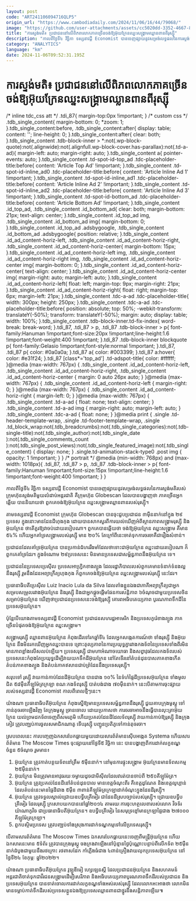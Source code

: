 ```yaml
---
layout: post
code: "ART241106094716QLP5"
origin_url: "https://www.cambodiadaily.com/2024/11/06/16/44/79068/"
image: "https://github.com/user-attachments/assets/cc5020dd-3352-4667-8c63-a0eef811684b"
title: "ការ​ស្ទង់មតិ៖ ប្រជាជន​នៅ​លើ​ពិភពលោក​ភាគច្រើន​ចង់​ឱ្យ​អ៊ុយក្រែន​ឈ្នះ​សង្គ្រាម​ឈ្លានពាន​ពី​រុស្ស៊ី"
description: "កាលពី​ថ្ងៃទី​៤ វិច្ឆិកា ទស្សនាវដ្ដី Economist បាន​ចេញ​ផ្សាយ​នូវ​សម្រង់​លទ្ធផល​នៃ​ការ​ស្ទង់មតិ​របស់​ក្រុមហ៊ុន​ស្ទង់មតិ​មួយ​លំដាប់​អន្តរជាតិ គឺ​ក្រុមហ៊ុន Globescan ដែល​បាន​បង្ហាញ​ថា ភាគច្រើន​អ្នក​ឆ្លើយ បាន​និយាយ​ថា ពួកគេ​ចង់​ឱ្យ​អ៊ុយក្រែន ឈ្នះ​សង្គ្រាម​ឈ្លានពាន​របស់​រុស្ស៊ី។"
category: "ANALYTICS"
language: "km"
date: 2024-11-06T09:52:31.195Z
---
```


# ការ​ស្ទង់មតិ៖ ប្រជាជន​នៅ​លើ​ពិភពលោក​ភាគច្រើន​ចង់​ឱ្យ​អ៊ុយក្រែន​ឈ្នះ​សង្គ្រាម​ឈ្លានពាន​ពី​រុស្ស៊ី

/\* inline tdc\_css att \*/ .tdi\_87{ margin-top:0px !important; } /\* custom css \*/ .tdb\_single\_content{ margin-bottom: 0; \*zoom: 1; }.tdb\_single\_content:before, .tdb\_single\_content:after{ display: table; content: ''; line-height: 0; }.tdb\_single\_content:after{ clear: both; }.tdb\_single\_content .tdb-block-inner > \*:not(.wp-block-quote):not(.alignwide):not(.alignfull.wp-block-cover.has-parallax):not(.td-a-ad){ margin-left: auto; margin-right: auto; }.tdb\_single\_content a{ pointer-events: auto; }.tdb\_single\_content .td-spot-id-top\_ad .tdc-placeholder-title:before{ content: 'Article Top Ad' !important; }.tdb\_single\_content .td-spot-id-inline\_ad0 .tdc-placeholder-title:before{ content: 'Article Inline Ad 1' !important; }.tdb\_single\_content .td-spot-id-inline\_ad1 .tdc-placeholder-title:before{ content: 'Article Inline Ad 2' !important; }.tdb\_single\_content .td-spot-id-inline\_ad2 .tdc-placeholder-title:before{ content: 'Article Inline Ad 3' !important; }.tdb\_single\_content .td-spot-id-bottom\_ad .tdc-placeholder-title:before{ content: 'Article Bottom Ad' !important; }.tdb\_single\_content .id\_top\_ad, .tdb\_single\_content .id\_bottom\_ad{ clear: both; margin-bottom: 21px; text-align: center; }.tdb\_single\_content .id\_top\_ad img, .tdb\_single\_content .id\_bottom\_ad img{ margin-bottom: 0; }.tdb\_single\_content .id\_top\_ad .adsbygoogle, .tdb\_single\_content .id\_bottom\_ad .adsbygoogle{ position: relative; }.tdb\_single\_content .id\_ad\_content-horiz-left, .tdb\_single\_content .id\_ad\_content-horiz-right, .tdb\_single\_content .id\_ad\_content-horiz-center{ margin-bottom: 15px; }.tdb\_single\_content .id\_ad\_content-horiz-left img, .tdb\_single\_content .id\_ad\_content-horiz-right img, .tdb\_single\_content .id\_ad\_content-horiz-center img{ margin-bottom: 0; }.tdb\_single\_content .id\_ad\_content-horiz-center{ text-align: center; }.tdb\_single\_content .id\_ad\_content-horiz-center img{ margin-right: auto; margin-left: auto; }.tdb\_single\_content .id\_ad\_content-horiz-left{ float: left; margin-top: 9px; margin-right: 21px; }.tdb\_single\_content .id\_ad\_content-horiz-right{ float: right; margin-top: 6px; margin-left: 21px; }.tdb\_single\_content .tdc-a-ad .tdc-placeholder-title{ width: 300px; height: 250px; }.tdb\_single\_content .tdc-a-ad .tdc-placeholder-title:before{ position: absolute; top: 50%; -webkit-transform: translateY(-50%); transform: translateY(-50%); margin: auto; display: table; width: 100%; }.tdb\_single\_content .tdb-block-inner.td-fix-index{ word-break: break-word; }.tdi\_87, .tdi\_87 > p, .tdi\_87 .tdb-block-inner > p{ font-family:Hanuman !important;font-size:20px !important;line-height:1.6 !important;font-weight:400 !important; }.tdi\_87 .tdb-block-inner blockquote p{ font-family:Gelasio !important;font-style:normal !important; }.tdi\_87, .tdi\_87 p{ color: #0a0a0a; }.tdi\_87 a{ color: #003399; }.tdi\_87 a:hover{ color: #e31f24; }.tdi\_87 \[class\*='top\_ad'\] .td-adspot-title{ color: #ffffff; }@media (max-width: 767px) { .tdb\_single\_content .id\_ad\_content-horiz-left, .tdb\_single\_content .id\_ad\_content-horiz-right, .tdb\_single\_content .id\_ad\_content-horiz-center { margin: 0 auto 26px auto; } }@media (max-width: 767px) { .tdb\_single\_content .id\_ad\_content-horiz-left { margin-right: 0; } }@media (max-width: 767px) { .tdb\_single\_content .id\_ad\_content-horiz-right { margin-left: 0; } }@media (max-width: 767px) { .tdb\_single\_content .td-a-ad { float: none; text-align: center; } .tdb\_single\_content .td-a-ad img { margin-right: auto; margin-left: auto; } .tdb\_single\_content .tdc-a-ad { float: none; } }@media print { .single .td-header-template-wrap, .single .td-footer-template-wrap, .single .td\_block\_wrap:not(.tdb\_breadcrumbs):not(.tdb\_single\_categories):not(.tdb-single-title):not(.tdb\_single\_author):not(.tdb\_single\_date ):not(.tdb\_single\_comments\_count ):not(.tdb\_single\_post\_views):not(.tdb\_single\_featured\_image):not(.tdb\_single\_content) { display: none; } .single.td-animation-stack-type0 .post img { opacity: 1 !important; } } /\* portrait \*/ @media (min-width: 768px) and (max-width: 1018px){ .tdi\_87, .tdi\_87 > p, .tdi\_87 .tdb-block-inner > p{ font-family:Hanuman !important;font-size:15px !important;line-height:1.6 !important;font-weight:400 !important; } }

កាលពី​ថ្ងៃទី​៤ វិច្ឆិកា ទស្សនាវដ្ដី Economist បាន​ចេញ​ផ្សាយ​នូវ​សម្រង់​លទ្ធផល​នៃ​ការ​ស្ទង់មតិ​របស់​ក្រុមហ៊ុន​ស្ទង់មតិ​មួយ​លំដាប់​អន្តរជាតិ គឺ​ក្រុមហ៊ុន Globescan ដែល​បាន​បង្ហាញ​ថា ភាគច្រើន​អ្នក​ឆ្លើយ បាន​និយាយ​ថា ពួកគេ​ចង់​ឱ្យ​អ៊ុយក្រែន ឈ្នះ​សង្គ្រាម​ឈ្លានពាន​របស់​រុស្ស៊ី។

តាម​ទស្សនាវដ្ដី Economist ក្រុមហ៊ុន Globescan បាន​ចុះ​ជួប​ប្រជាជន ៣​ម៉ឺន​នាក់​នៅ​ក្នុង ២៩​ប្រទេស ក្នុង​នោះ​មាន​ដែនដី​ហុងកុង ដោយ​បាន​សាកសួរ​ពី​ការ​យល់​ឃើញ​អំពី​ស្ថានភាព​សង្គ្រាម​រុស្ស៊ី និង​អ៊ុយក្រែន ថា​តើ​គួរ​ឱ្យ​វា​ចប់​ដោយ​របៀប​ណា។ ពួកគេ​បាន​ឆ្លើយ​ថា ចង់​ឱ្យ​អ៊ុយក្រែន ឈ្នះ​សង្គ្រាម គឺ​មាន ៥៤% ហើយ​អ្នកគាំទ្រ​សង្គ្រាម​របស់​រុស្ស៊ី មាន ២០% តែ​ក្រៅពី​នេះ​ចាត់ទុក​ការ​ចរចា​គឺជា​រឿង​សំខាន់។

ប្រជាជន​ដែល​គាំទ្រ​អ៊ុយក្រែន បាន​ប្រកាន់​ជំហរ​រឹងមាំ​ដែល​ថា​ទោះជា​អ៊ុយក្រែន ឈ្នះ​ដោយ​របៀប​ណា ក៏​ពួកគេ​គាំទ្រ​ដែរ។ ក្នុង​ចំណោម ២៩​ប្រទេស​នេះ មិន​មាន​ប្រទេស​ជា​សម្ព័ន្ធភាព​នឹង​អ៊ុយក្រែន ទេ។

ប្រជាជន​នៃ​ប្រទេស​ប្រេស៊ីល ប្រទេស​អាហ្វ្រិកខាងត្បូង ដែល​រដ្ឋាភិបាល​របស់​ពួកគេ​មាន​ទំនាក់ទំនង​ល្អ​នឹង​រុស្ស៊ី រួម​នឹង​ដែន​អព្យាក្រឹត្យ​ហុងកុង ក៏​ពួកគេ​ចង់​ឱ្យ​អ៊ុយក្រែន ឈ្នះ​សង្គ្រាម​របស់​រុស្ស៊ី នេះ​ដែរ។

ប្រធានាធិបតី​ប្រេស៊ីល Luiz Inacio Lula da Silva ដែល​តាំង​ខ្លួនឯង​ជា​ភាគី​អព្យាក្រឹត្យ​ជា​អ្នក​សម្របសម្រួល​រវាង​អ៊ុយក្រែន និង​រុស្ស៊ី និង​ជា​អ្នក​ផ្ដួចផ្ដើម​ផែនការ​សន្តិភាព ៦​ចំណុច​ជាមួយ​ប្រទេស​ចិន សម្រាប់​អ៊ុយក្រែន ឃើញ​ថា​ប្រជាជន​ប្រទេស​នេះ​ចង់​ឱ្យ​រុស្ស៊ី គោរព​អធិបតេយ្យភាព បូរណភាព​ទឹកដី​នៃ​ប្រទេស​អ៊ុយក្រែន។

ប៉ុន្តែ​បើ​យោង​តាម​ទស្សនាវដ្ដី Economist ប្រជាជន​សហរដ្ឋ​អាមេរិក និង​ប្រទេស​កូរ៉េខាងត្បូង ភាគច្រើន​បំផុត​ចង់​ឱ្យ​អ៊ុយក្រែន ឈ្នះ​សង្គ្រាម។

សង្គ្រាម​រុស្ស៊ី ឈ្លានពាន​អ៊ុយក្រែន កំពុង​ដើរ​ទៅ​រក​ឆ្នាំ​ទី​៤ ដែល​អ្នក​សង្កេតការណ៍​ថា ទាំង​រុស្ស៊ី និង​អ៊ុយក្រែន នឹង​មិន​រក​ឃើញ​អ្នក​ឈ្នះ​បាន​ទេ ព្រោះ​តុល្យភាព​នៃ​ការ​ប្រយុទ្ធ​គ្នា​រវាង​កងទ័ព​នៃ​ប្រទេស​ទាំង​ពីរ​មិន​មាន​ភាព​ខ្លាំង​លើសលប់​ឡើយ។ ប្រទេស​រុស្ស៊ី ជា​មហាអំណាច​យោធា និង​សព្វាវុធ​ដែល​កងទ័ព​របស់​ប្រទេស​នេះ​កំពុងតែ​ប្រយុទ្ធ​ដើម្បី​វាយ​យក​ទឹកដី​អ៊ុយក្រែន នៅតែ​ទើរ​នៅ​តំបន់​ដុនបាស​ភាគ​ខាងកើត តំបន់​ភាគ​ខាងត្បូង និង​តំបន់​ភាគ​ឥសាន​ជាប់​ព្រំដែន​នឹង​ប្រទេស​រុស្ស៊ី។

សរុប​ទៅ រុស្ស៊ី វាយ​កាន់កាប់​ដែនដី​អ៊ុយក្រែន បាន​ជាង ១០% នៃ​ទំហំ​ផ្ទៃដី​ប្រទេស​អ៊ុយក្រែន ទាំងមូល​ជិត ៥៨​ម៉ឺន​គីឡូម៉ែត្រ​ក្រឡា ខណៈ​កងទ័ព​រុស្ស៊ី បាត់បង់​ជាង ៧០​ម៉ឺន​នាក់។ នេះ​បើ​តាម​ការ​ចុះផ្សាយ​របស់​ទស្សនាវដ្ដី Economist កាលពី​ពេល​ថ្មីៗ​នេះ។

យ៉ាងណា ប្រធានាធិបតី​អ៊ុយក្រែន កំពុង​ស្នើ​ឱ្យ​មាន​ប្រទេស​សម្ព័ន្ធភាព​នឹង​រុស្ស៊ី ជួយ​គាប​ក្រុង​មូស្គូ ទៅ​កាន់​តុ​ចរចា​ឡើងវិញ តែ​ក្រុង​មូស្គូ ច្រានចោល ដោយ​ប្រកាស​ថា ការ​ចរចា​អាច​នឹង​ធ្វើ​បាន​លុះត្រា​អ៊ុយក្រែន យល់ព្រម​ដក​ទ័ព​ចេញពី​សមរភូមិ ហើយ​ប្រគល់​ដែនដី​ដែល​ទ័ព​រុស្ស៊ី វាយ​កាន់កាប់​ឱ្យ​រុស្ស៊ី និង​ក្រុង​គៀវ ត្រូវ​បញ្ឈប់​ការ​ចូល​សមាជិក​ណាតូ ទើប​រុស្ស៊ី បញ្ជូន​ប្រតិភូ​ទៅ​កាន់​តុ​ចរចា។

ស្រប​ពេល​នេះ ការ​បញ្ចេញ​ឯកសារ​បែកធ្លាយ​មួយ​ដោយ​សារព័ត៌មាន​ស៊ើបអង្កេត Systema ហើយ​សារព័ត៌មាន The Moscow Times ចុះផ្សាយ​នៅ​ថ្ងៃទី​៥ វិច្ឆិកា នេះ បាន​បង្ហាញ​ពី​ការ​ដាក់​លក្ខខណ្ឌ​ចំនួន ៥​ចំណុច រួម​មាន៖

1.  អ៊ុយក្រែន ត្រូវ​កាត់បន្ថយ​ទ័ព​នៅ​ត្រឹម ៥​ម៉ឺន​នាក់។ នៅ​មុន​ការ​ផ្ទុះ​សង្គ្រាម អ៊ុយក្រែន​មាន​ទ័ព​សកម្ម ២៥​ម៉ឺន​នាក់។
2.  អ៊ុយក្រែន មិន​ត្រូវ​មាន​អាវុធ​រយៈ​ចម្ងាយ​ដូចជា​មីស៊ីល​ដែល​វា​រត់​បាន​ចាប់ពី ២៥០​គីឡូម៉ែត្រ។
3.  អ៊ុយក្រែន ត្រូវ​ប្រគល់​ដែនដី​នៅ​តំបន់​ដុនបាល មាន​ខេត្ត​ចំណុះ​ពីរ គឺ​ខេត្ត​ដូណែត និង​ខេត្ត​លូហ្គាន់ ដែល​តំបន់​នេះ​មាន​ផ្ទៃដី​ជាង ៥​ម៉ឺន ៣​ពាន់​គីឡូម៉ែត្រ​ក្រឡា​ដាក់​ចំណុះ​ក្នុង​ដែនដី​រុស្ស៊ី។
4.  អ៊ុយក្រែន ត្រូវ​ទទួលស្គាល់​ជ្រោយ​ឧបទ្វីប​គ្រីមៀរ ជា​ដែនដី​ស្រប​ច្បាប់​របស់​រុស្ស៊ី។ ជ្រោយ​ឧបទ្វីប​គ្រីមៀរ ដែល​រុស្ស៊ី ក្រសោប​យក​បាន​នៅ​ឆ្នាំ​២០១៤ តាមរយៈ​ការ​ចុះហត្ថលេខា​របស់​លោក វិចទ័រ យ៉ាណាកូវិច ជា​ប្រធានាធិបតី​អ៊ុយក្រែន។ ឧបទ្វីប​គ្រីមៀរ នៃ​សមុទ្រ​ខ្មៅ​មាន​ក្រឡាផ្ទៃ​ជាង ២៧០០០​គីឡូម៉ែត្រ​ក្រឡា។
5.  ​ពួក​បស្ចិម​ប្រទេស ត្រូវ​បញ្ឈប់​ទាំងស្រុង​ការ​ដាក់​ទណ្ឌកម្ម​ទៅ​លើ​ប្រទេស​រុស្ស៊ី។

បើ​តាម​សារព័ត៌មាន The Moscow Times ឯកសារ​បែកធ្លាយ​នេះ​ចេញពី​មន្ត្រី​អ៊ុយក្រែន ហើយ​ឯកសារ​នេះ​មាន ៥​ទំព័រ ត្រូវ​បាន​ក្រុង​មូស្គូ ចងក្រង​វា​ឡើង​នៅ​ប៉ុន្មាន​ថ្ងៃ​ប៉ុណ្ណោះ​បន្ទាប់ពី​លើក​ទ័ព ២៥​ម៉ឺន​នាក់​ដំបូង​ជាមួយ​នឹង​រថក្រោះ រថពាសដែក កាំភ្លើងធំ​ជាង ៤​ពាន់​គ្រឿង​វាយលុក​ប្រទេស​អ៊ុយក្រែន នៅ​ថ្ងៃទី​២៤ ខែ​កុម្ភៈ ឆ្នាំ​២០២២។

យ៉ាងណា ប្រធានាធិបតី​អ៊ុយក្រែន វូឡូឌីមៀ ហ្សេឡេនស្គី ដែល​ប្រជាជន​អ៊ុយក្រែន និង​សហគមន៍​អន្តរជាតិ​ចាត់ទុក​ជា​វីរជន​សង្គ្រាម​ដើម្បី​សេរីភាព និង​អធិបតេយ្យភាព​បូរណភាព​ទឹកដី​របស់​ប្រជាជន និង​ប្រទេស​អ៊ុយក្រែន បាន​ទាត់​ចោល​ការ​ដាក់​លក្ខខណ្ឌ​ទាំងអស់​របស់​រុស្ស៊ី ដែល​លោក​អះអាង​ថា លោក​មិន​មាន​ទម្លាប់​កាត់​ទឹកដី​របស់​ប្រទេស​ខ្លួនឯង​ឱ្យ​ប្រទេស​ឈ្លានពាន​ជា​ថ្នូរ​នឹង​សន្តិភាព​ឡើយ៕